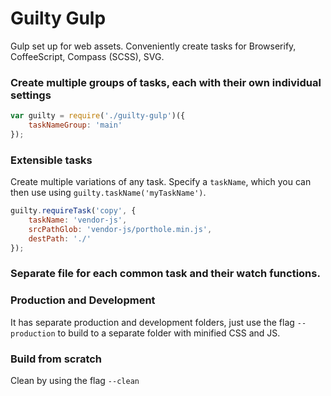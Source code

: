 Guilty Gulp
===========

Gulp set up for web assets. Conveniently create tasks for Browserify, CoffeeScript, Compass (SCSS), SVG.

### Create multiple groups of tasks, each with their own individual settings

```JavaScript
var guilty = require('./guilty-gulp')({
	taskNameGroup: 'main'
});
```

### Extensible tasks

Create multiple variations of any task.
Specify a `taskName`, which you can then use using `guilty.taskName('myTaskName')`.

```JavaScript
guilty.requireTask('copy', {
	taskName: 'vendor-js',
	srcPathGlob: 'vendor-js/porthole.min.js',
	destPath: './'
});
```

### Separate file for each common task and their watch functions.

### Production and Development

It has separate production and development folders, just use the flag `--production` to build to a separate folder with minified CSS and JS.

### Build from scratch

Clean by using the flag `--clean`
